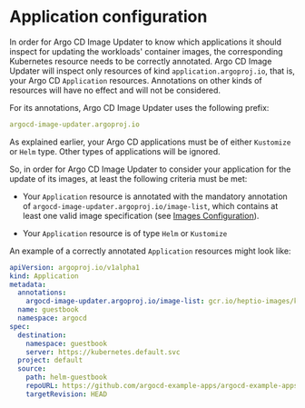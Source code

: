 # Application configuration

In order for Argo CD Image Updater to know which applications it should inspect
for updating the workloads' container images, the corresponding Kubernetes
resource needs to be correctly annotated. Argo CD Image Updater will inspect
only resources of kind `application.argoproj.io`, that is, your Argo CD
`Application` resources. Annotations on other kinds of resources will have no
effect and will not be considered.

For its annotations, Argo CD Image Updater uses the following prefix:

```yaml
argocd-image-updater.argoproj.io
```

As explained earlier, your Argo CD applications must be of either `Kustomize`
or `Helm` type. Other types of applications will be ignored.

So, in order for Argo CD Image Updater to consider your application for the
update of its images, at least the following criteria must be met:

* Your `Application` resource is annotated with the mandatory annotation of
  `argocd-image-updater.argoproj.io/image-list`, which contains at least one
  valid image specification (see [Images Configuration](images.md)).

* Your `Application` resource is of type `Helm` or `Kustomize`

An example of a correctly annotated `Application` resources might look like:

```yaml
apiVersion: argoproj.io/v1alpha1
kind: Application
metadata:
  annotations:
    argocd-image-updater.argoproj.io/image-list: gcr.io/heptio-images/ks-guestbook-demo:^0.1
  name: guestbook
  namespace: argocd
spec:
  destination:
    namespace: guestbook
    server: https://kubernetes.default.svc
  project: default
  source:
    path: helm-guestbook
    repoURL: https://github.com/argocd-example-apps/argocd-example-apps
    targetRevision: HEAD
```
